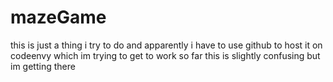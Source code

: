 # mazeGame
this is just a thing i try to do and apparently i have to use github to host it on codeenvy which im trying to get to work
so far this is slightly confusing but im getting there
